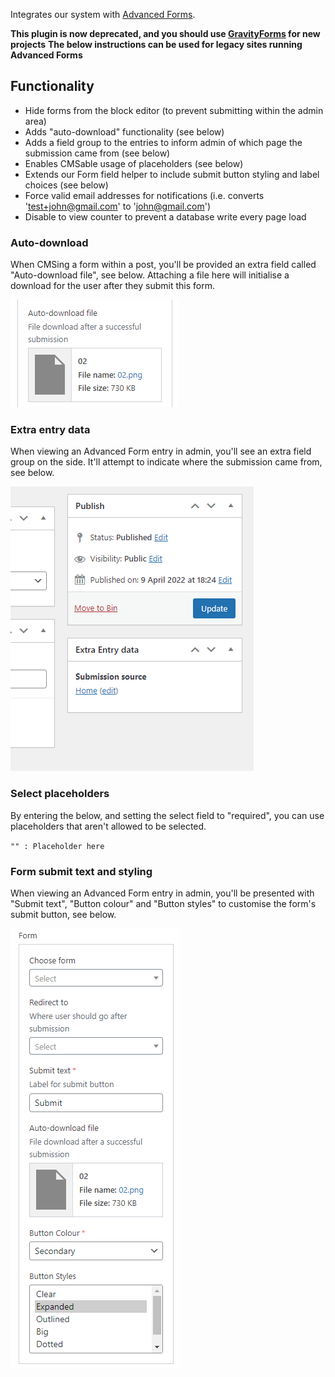 Integrates our system with [Advanced Forms](https://advancedforms.github.io/).

**This plugin is now deprecated, and you should use [GravityForms](/Plugins/GravityForms) for new projects**
**The below instructions can be used for legacy sites running Advanced Forms**

## Functionality
- Hide forms from the block editor (to prevent submitting within the admin area)
- Adds "auto-download" functionality (see below)
- Adds a field group to the entries to inform admin of which page the submission came from (see below)
- Enables CMSable usage of placeholders (see below)
- Extends our Form field helper to include submit button styling and label choices (see below)
- Force valid email addresses for notifications (i.e. converts 'test+john@gmail.com' to 'john@gmail.com')
- Disable to view counter to prevent a database write every page load


### Auto-download
When CMSing a form within a post, you'll be provided an extra field called "Auto-download file", see below. Attaching a file here will initialise a download for the user after they submit this form.

![Auto-download file field](uploads/f134afd0fbd05fc915d3ed7d477b2ff5/image.png)

### Extra entry data
When viewing an Advanced Form entry in admin, you'll see an extra field group on the side. It'll attempt to indicate where the submission came from, see below.

![Extra entry data field group](uploads/941f87cd97ab048a2d269bb0f7e514ac/image.png)

### Select placeholders
By entering the below, and setting the select field to "required", you can use placeholders that aren't allowed to be selected.

`"" : Placeholder here`

### Form submit text and styling
When viewing an Advanced Form entry in admin, you'll be presented with "Submit text", "Button colour" and "Button styles" to customise the form's submit button, see below.

![Form selection settings](uploads/998cdc8a4ddfae8702bd9f5f20a129e1/image.png)